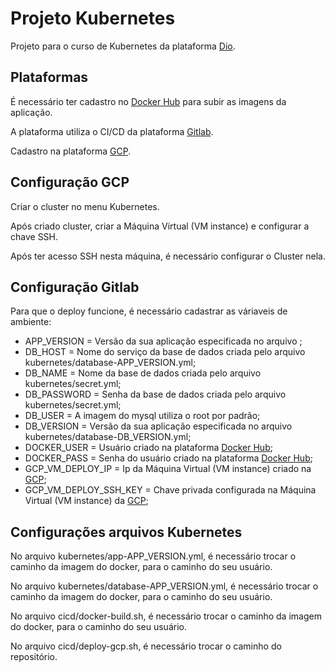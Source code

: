 # Projeto Kubernetes

Projeto para o curso de Kubernetes da plataforma [Dio](https://dio.me).

## Plataformas

É necessário ter cadastro no [Docker Hub](https://hub.docker.com) para subir as imagens da aplicação.

A plataforma utiliza o CI/CD da plataforma [Gitlab](https://gitlab.com).

Cadastro na plataforma [GCP](https://cloud.google.com).

## Configuração GCP

Criar o cluster no menu Kubernetes.

Após criado cluster, criar a Máquina Virtual (VM instance) e configurar a chave SSH.

Após ter acesso SSH nesta máquina, é necessário configurar o Cluster nela.

## Configuração Gitlab

Para que o deploy funcione, é necessário cadastrar as váriaveis de ambiente:
- APP_VERSION = Versão da sua aplicação especificada no arquivo ;
- DB_HOST = Nome do serviço da base de dados criada pelo arquivo kubernetes/database-APP_VERSION.yml;
- DB_NAME = Nome da base de dados criada pelo arquivo kubernetes/secret.yml;
- DB_PASSWORD = Senha da base de dados criada pelo arquivo kubernetes/secret.yml;
- DB_USER = A imagem do mysql utiliza o root por padrão;
- DB_VERSION = Versão da sua aplicação especificada no arquivo kubernetes/database-DB_VERSION.yml;
- DOCKER_USER = Usuário criado na plataforma [Docker Hub](https://hub.docker.com);
- DOCKER_PASS = Senha do usuário criado na plataforma [Docker Hub](https://hub.docker.com);
- GCP_VM_DEPLOY_IP = Ip da Máquina Virtual (VM instance) criado na [GCP](https://cloud.google.com);
- GCP_VM_DEPLOY_SSH_KEY = Chave privada configurada na Máquina Virtual (VM instance) da [GCP](https://cloud.google.com);

## Configurações arquivos Kubernetes

No arquivo kubernetes/app-APP_VERSION.yml, é necessário trocar o caminho da imagem do docker, para o caminho do seu usuário.

No arquivo kubernetes/database-APP_VERSION.yml, é necessário trocar o caminho da imagem do docker, para o caminho do seu usuário.

No arquivo cicd/docker-build.sh, é necessário trocar o caminho da imagem do docker, para o caminho do seu usuário.

No arquivo cicd/deploy-gcp.sh, é necessário trocar o caminho do repositório.